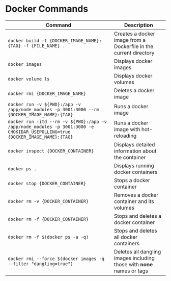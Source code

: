 # Docker Commands

| Command                                                                                                                       | Description                                                             |
| ----------------------------------------------------------------------------------------------------------------------------- | ----------------------------------------------------------------------- |
| `docker build -t {DOCKER_IMAGE_NAME}:{TAG} -f {FILE_NAME} .`                                                                  | Creates a docker image from a Dockerfile in the current directory       |
| `docker images`                                                                                                               | Displays docker images                                                  |
| `docker volume ls`                                                                                                            | Displays docker volumes                                                 |
| `docker rmi {DOCKER_IMAGE_NAME}`                                                                                              | Deletes a docker image                                                  |
| `docker run -v ${PWD}:/app -v /app/node_modules -p 3001:3000 --rm {DOCKER_IMAGE_NAME}:{TAG}`                                  | Runs a docker image                                                     |
| `docker run -itd --rm -v ${PWD}:/app -v /app/node_modules -p 3001:3000 -e CHOKIDAR_USEPOLLING=true {DOCKER_IMAGE_NAME}:{TAG}` | Runs a docker image with hot-reloading                                  |
| `docker inspect {DOCKER_CONTAINER}`                                                                                           | Displays detailed information about the container                       |
| `docker ps .`                                                                                                                 | Displays running docker containers                                      |
| `docker stop {DOCKER_CONTAINER}`                                                                                              | Stops a docker container                                                |
| `docker rm -v {DOCKER_CONTAINER}`                                                                                             | Removes a docker container and its volumes                              |
| `docker rm -f {DOCKER_CONTAINER}`                                                                                             | Stops and deletes a docker container                                    |
| `docker rm -f $(docker ps -a -q)`                                                                                             | Stops and deletes all docker containers                                 |
| `docker rmi --force $(docker images -q --filter "dangling=true")`                                                             | Deletes all dangling images including those with **none** names or tags |
